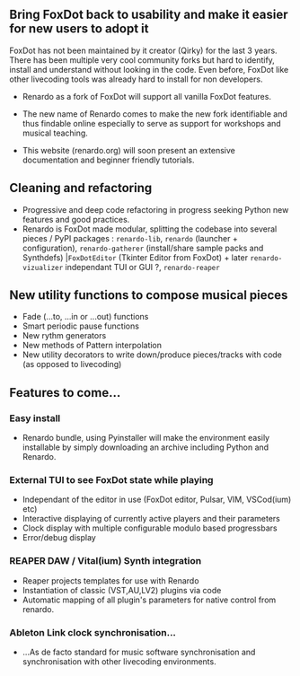 
## Bring FoxDot back to usability and make it easier for new users to adopt it

FoxDot has not been maintained by it creator (Qirky) for the last 3 years. There has been multiple very cool community forks but hard to identify, install and understand without looking in the code. Even before, FoxDot like other livecoding tools was already hard to install for non developers.

- Renardo as a fork of FoxDot will support all vanilla FoxDot features.

- The new name of Renardo comes to make the new fork identifiable and thus findable online especially to serve as support for workshops and musical teaching.

- This website (renardo.org) will soon present an extensive documentation and beginner friendly tutorials.

## Cleaning and refactoring

- Progressive and deep code refactoring in progress seeking Python new features and good practices.
- Renardo is FoxDot made modular, splitting the codebase into several pieces / PyPI packages : `renardo-lib`, `renardo` (launcher + configuration), `renardo-gatherer` (install/share sample packs and Synthdefs) |`FoxDotEditor` (Tkinter Editor from FoxDot) + later `renardo-vizualizer` independant TUI or GUI ?, `renardo-reaper`

## New utility functions to compose musical pieces

- Fade (...to, ...in or ...out) functions
- Smart periodic pause functions
- New rythm generators
- New methods of Pattern interpolation
- New utility decorators to write down/produce pieces/tracks with code (as opposed to livecoding)

## Features to come...

### Easy install

- Renardo bundle, using Pyinstaller will make the environment easily installable by simply downloading an archive including Python and Renardo.

### External TUI to see FoxDot state while playing

- Independant of the editor in use (FoxDot editor, Pulsar, VIM, VSCod(ium) etc)
- Interactive displaying of currently active players and their parameters
- Clock display with multiple configurable modulo based progressbars
- Error/debug display

### REAPER DAW / Vital(ium) Synth integration

- Reaper projects templates for use with Renardo
- Instantiation of classic (VST,AU,LV2) plugins via code
- Automatic mapping of all plugin's parameters for native control from renardo.

### Ableton Link clock synchronisation...

- ...As de facto standard for music software synchronisation and synchronisation with other livecoding environments.